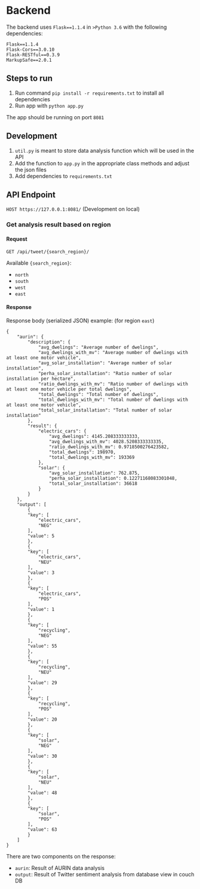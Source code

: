 # Backend
The backend uses `Flask==1.1.4` in `>Python 3.6` with the following dependencies:

```
Flask==1.1.4
Flask-Cors==3.0.10
Flask-RESTful==0.3.9
MarkupSafe==2.0.1
```

## Steps to run
1. Run command `pip install -r requirements.txt` to install all dependencies
2. Run app with `python app.py`

The app should be running on port `8081`

## Development
1. `util.py` is meant to store data analysis function which will be used in the API
2. Add the function to `app.py` in the appropriate class methods and adjust the json files
3. Add dependencies to `requirements.txt`

## API Endpoint

`HOST https://127.0.0.1:8081/` (Development on local)

### Get analysis result based on region

#### Request
`GET /api/tweet/{search_region}/`

Available `{search_region}`: 
* `north`
* `south`
* `west`
* `east`

#### Response
Response body (serialized JSON) example: (for region `east`)

    {
        "aurin": {
            "description": {
                "avg_dwelings": "Average number of dwelings", 
                "avg_dwelings_with_mv": "Average number of dwelings with at least one motor vehicle", 
                "avg_solar_installation": "Average number of solar installation", 
                "perha_solar_installation": "Ratio number of solar installation per hectare", 
                "ratio_dwelings_with_mv": "Ratio number of dwelings with at least one motor vehicle per total dwelings", 
                "total_dwelings": "Total number of dwelings", 
                "total_dwelings_with_mv": "Total number of dwelings with at least one motor vehicle", 
                "total_solar_installation": "Total number of solar installation"
            }, 
            "result": {
                "electric_cars": {
                    "avg_dwelings": 4145.208333333333, 
                    "avg_dwelings_with_mv": 4028.5208333333335, 
                    "ratio_dwelings_with_mv": 0.9718500276423582, 
                    "total_dwelings": 198970, 
                    "total_dwelings_with_mv": 193369
                }, 
                "solar": {
                    "avg_solar_installation": 762.875, 
                    "perha_solar_installation": 0.12271168083301048, 
                    "total_solar_installation": 36618
                }
            }
        }, 
        "output": [
            {
            "key": [
                "electric_cars", 
                "NEG"
            ], 
            "value": 5
            }, 
            {
            "key": [
                "electric_cars", 
                "NEU"
            ], 
            "value": 3
            }, 
            {
            "key": [
                "electric_cars", 
                "POS"
            ], 
            "value": 1
            }, 
            {
            "key": [
                "recycling", 
                "NEG"
            ], 
            "value": 55
            }, 
            {
            "key": [
                "recycling", 
                "NEU"
            ], 
            "value": 29
            }, 
            {
            "key": [
                "recycling", 
                "POS"
            ], 
            "value": 20
            }, 
            {
            "key": [
                "solar", 
                "NEG"
            ], 
            "value": 30
            }, 
            {
            "key": [
                "solar", 
                "NEU"
            ], 
            "value": 48
            }, 
            {
            "key": [
                "solar", 
                "POS"
            ], 
            "value": 63
            }
        ]
    }

There are two components on the response:
* `aurin`: Result of AURIN data analysis
* `output`: Result of Twitter sentiment analysis from database view in couch DB
